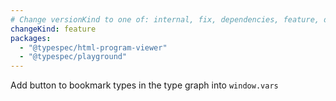 ```yaml
---
# Change versionKind to one of: internal, fix, dependencies, feature, deprecation, breaking
changeKind: feature
packages:
  - "@typespec/html-program-viewer"
  - "@typespec/playground"
---
```


Add button to bookmark types in the type graph into `window.vars`
